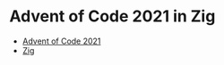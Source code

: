 # Advent of Code 2021 in Zig

- [Advent of Code 2021](https://adventofcode.com/2021)
- [Zig](https://ziglang.org)